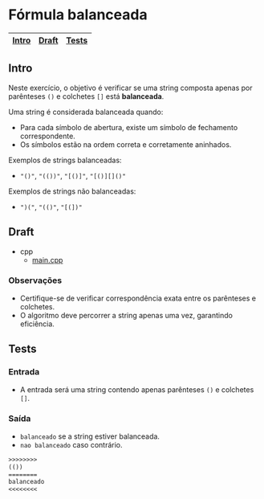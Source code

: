 # Fórmula balanceada

<!-- toch -->
[Intro](#intro) | [Draft](#draft) | [Tests](#tests)
-- | -- | --
<!-- toch -->

## Intro

Neste exercício, o objetivo é verificar se uma string composta apenas por parênteses `()` e colchetes `[]` está **balanceada**.

Uma string é considerada balanceada quando:

- Para cada símbolo de abertura, existe um símbolo de fechamento correspondente.
- Os símbolos estão na ordem correta e corretamente aninhados.

Exemplos de strings balanceadas:

- `"()"`, `"(())"`, `"[()]"`, `"[()][]()"`

Exemplos de strings não balanceadas:

- `")("`, `"(()"`, `"[(])"`

## Draft

<!-- links .cache/draft -->
- cpp
  - [main.cpp](.cache/draft/cpp/main.cpp)
<!-- links -->

### Observações

- Certifique-se de verificar correspondência exata entre os parênteses e colchetes.
- O algoritmo deve percorrer a string apenas uma vez, garantindo eficiência.

## Tests

### Entrada

- A entrada será uma string contendo apenas parênteses `()` e colchetes `[]`.

### Saída

- `balanceado` se a string estiver balanceada.
- `nao balanceado` caso contrário.

```txt
>>>>>>>>
(())
========
balanceado
<<<<<<<<
```
